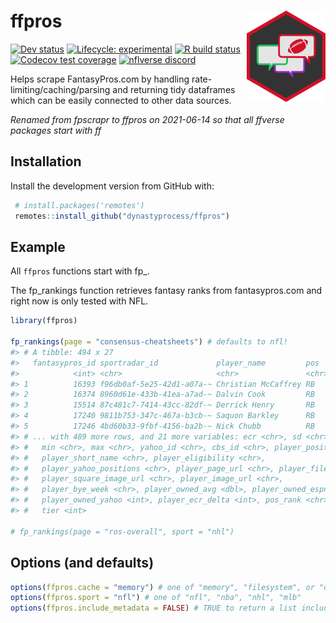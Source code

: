 
<!-- README.md is generated from README.Rmd. Please edit that file -->

# ffpros <a href='#'><img src="man/figures/logo.png" align="right" width="25%" min-width="120px"/></a>

<!-- badges: start -->
<!-- [![CRAN status](https://img.shields.io/cran/v/ffpros?style=flat-square&logo=R&label=CRAN)](https://CRAN.R-project.org/package=ffpros)  -->

[![Dev
status](https://img.shields.io/github/r-package/v/dynastyprocess/ffpros/main?label=dev%20version&style=flat-square&logo=github)](https://ffpros.dynastyprocess.com/)
[![Lifecycle:
experimental](https://img.shields.io/badge/lifecycle-experimental-orange.svg?style=flat-square)](https://lifecycle.r-lib.org/articles/stages.html)
[![R build
status](https://img.shields.io/github/workflow/status/dynastyprocess/ffpros/R-CMD-check?label=R%20check&style=flat-square&logo=github)](https://github.com/DynastyProcess/ffpros/actions)
[![Codecov test
coverage](https://img.shields.io/codecov/c/github/dynastyprocess/ffpros?label=codecov&style=flat-square&logo=codecov)](https://codecov.io/gh/DynastyProcess/ffpros?branch=main)
[![nflverse
discord](https://img.shields.io/discord/591914197219016707.svg?color=5865F2&label=nflverse%20discord&logo=discord&logoColor=5865F2&style=flat-square)](https://discord.com/invite/5Er2FBnnQa)

<!-- badges: end -->

Helps scrape FantasyPros.com by handling rate-limiting/caching/parsing
and returning tidy dataframes which can be easily connected to other
data sources.

*Renamed from fpscrapr to ffpros on 2021-06-14 so that all ffverse
packages start with ff*

## Installation

Install the development version from GitHub with:

``` r
 # install.packages('remotes')
 remotes::install_github("dynastyprocess/ffpros")
```

## Example

All `ffpros` functions start with fp\_.

The fp\_rankings function retrieves fantasy ranks from fantasypros.com
and right now is only tested with NFL.

``` r
library(ffpros)

fp_rankings(page = "consensus-cheatsheets") # defaults to nfl!
#> # A tibble: 494 x 27
#>   fantasypros_id sportradar_id             player_name         pos   team   rank
#>            <int> <chr>                     <chr>               <chr> <chr> <int>
#> 1          16393 f96db0af-5e25-42d1-a07a-~ Christian McCaffrey RB    CAR       1
#> 2          16374 8960d61e-433b-41ea-a7ad-~ Dalvin Cook         RB    MIN       2
#> 3          15514 87c481c7-7414-43cc-82df-~ Derrick Henry       RB    TEN       3
#> 4          17240 9811b753-347c-467a-b3cb-~ Saquon Barkley      RB    NYG       4
#> 5          17246 4bd60b33-9fbf-4156-ba2b-~ Nick Chubb          RB    CLE       5
#> # ... with 489 more rows, and 21 more variables: ecr <chr>, sd <chr>,
#> #   min <chr>, max <chr>, yahoo_id <chr>, cbs_id <chr>, player_positions <chr>,
#> #   player_short_name <chr>, player_eligibility <chr>,
#> #   player_yahoo_positions <chr>, player_page_url <chr>, player_filename <chr>,
#> #   player_square_image_url <chr>, player_image_url <chr>,
#> #   player_bye_week <chr>, player_owned_avg <dbl>, player_owned_espn <dbl>,
#> #   player_owned_yahoo <int>, player_ecr_delta <int>, pos_rank <chr>,
#> #   tier <int>

# fp_rankings(page = "ros-overall", sport = "nhl")
```

## Options (and defaults)

``` r
options(ffpros.cache = "memory") # one of "memory", "filesystem", or "off"
options(ffpros.sport = "nfl") # one of "nfl", "nba", "nhl", "mlb"
options(ffpros.include_metadata = FALSE) # TRUE to return a list including associated metadata
```

